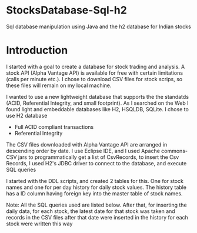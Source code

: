 # StocksDatabase-Sql-h2
Sql database manipulation using Java and the h2 database for Indian stocks

# Introduction
I started with a goal to create a database for stock trading and analysis. A stock API (Alpha Vantage API) is available for free with certain limitations (calls per minute etc.). I chose to download CSV files for stock scrips, so these files will remain on my local machine.

I wanted to use a new lightweight database that supports the the standatds (ACID, Referential Integrity, and small footprint). As I searched on the Web I found light and embeddable databases like H2, HSQLDB, SQLite. I chose to use H2 database

- Full ACID compliant transactions
- Referential Integrity

The CSV files downloaded with Alpha Vantage API are arranged in descending order by date. I use Eclipse IDE, and I used Apache commons-CSV jars to programmatically get a list of CsvRecords, to insert the Csv Records, I used H2's JDBC driver to connect to the database, and execute SQL queries

I started with the DDL scripts, and created 2 tables for this. One for stock names and one for per day history for daily stock values. The history table has a ID column having foreign key into the master table of stock names.

Note: All the SQL queries used are listed below.
After that, for inserting the daily data, for each stock, the latest date for that stock was taken and records in the CSV files after that date were inserted in the history for each stock were written this way
